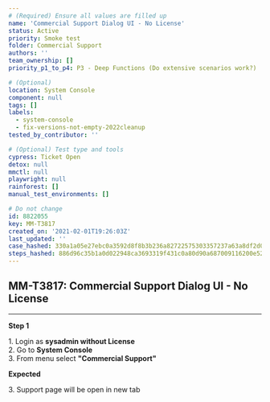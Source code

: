 ```yaml
---
# (Required) Ensure all values are filled up
name: 'Commercial Support Dialog UI - No License'
status: Active
priority: Smoke test
folder: Commercial Support
authors: ''
team_ownership: []
priority_p1_to_p4: P3 - Deep Functions (Do extensive scenarios work?)

# (Optional)
location: System Console
component: null
tags: []
labels:
  - system-console
  - fix-versions-not-empty-2022cleanup
tested_by_contributor: ''

# (Optional) Test type and tools
cypress: Ticket Open
detox: null
mmctl: null
playwright: null
rainforest: []
manual_test_environments: []

# Do not change
id: 8822055
key: MM-T3817
created_on: '2021-02-01T19:26:03Z'
last_updated: ''
case_hashed: 330a1a05e27ebc0a3592d8f8b3b236a82722575303357237a63a8df2d0babe42ba51111cd6de97a1c254c40bcbfaa8e3
steps_hashed: 886d96c35b1a0d022948ca3693319f431c0a80d90a687009116200e528c04263124f02d56662261dd569525e8a7e9eba
---
```


<!-- (Auto-generated) Based on frontmatter's "key" and "name" -->

## MM-T3817: Commercial Support Dialog UI - No License

---

**Step 1**

1\. Login as **sysadmin without License**\
2\. Go to **System Console**\
3\. From menu select **"Commercial Support"**

**Expected**

3\. Support page will be open in new tab
